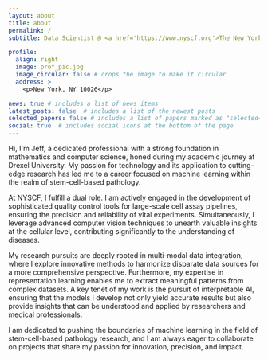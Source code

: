 ```yaml
---
layout: about
title: about
permalink: /
subtitle: Data Scientist @ <a href='https://www.nyscf.org'>The New York Stem Cell Foundation Research Institute</a>

profile:
  align: right
  image: prof_pic.jpg
  image_circular: false # crops the image to make it circular
  address: >
    <p>New York, NY 10026</p>

news: true # includes a list of news items
latest_posts: false  # includes a list of the newest posts
selected_papers: false # includes a list of papers marked as "selected={true}"
social: true  # includes social icons at the bottom of the page
---
```


<!-- Hi, my name is Jeff and this is my personal website. I studied math and computer science at Drexel University and now I do machine learning applied to stem-cell-based pathology research. 

At NYSCF, I split my time between building automated QC tools for large-scale, cell assay pipelines and uncovering cell-level phenotypes of disease via computer vision.

My current research interests are multi-modal data integration, representation learning, and interpretable AI.
 -->

Hi, I'm Jeff, a dedicated professional with a strong foundation in mathematics and computer science, honed during my academic journey at Drexel University. My passion for technology and its application to cutting-edge research has led me to a career focused on machine learning within the realm of stem-cell-based pathology.

At NYSCF, I fulfill a dual role. I am actively engaged in the development of sophisticated quality control tools for large-scale cell assay pipelines, ensuring the precision and reliability of vital experiments. Simultaneously, I leverage advanced computer vision techniques to unearth valuable insights at the cellular level, contributing significantly to the understanding of diseases.

My research pursuits are deeply rooted in multi-modal data integration, where I explore innovative methods to harmonize disparate data sources for a more comprehensive perspective. Furthermore, my expertise in representation learning enables me to extract meaningful patterns from complex datasets. A key tenet of my work is the pursuit of interpretable AI, ensuring that the models I develop not only yield accurate results but also provide insights that can be understood and applied by researchers and medical professionals.

I am dedicated to pushing the boundaries of machine learning in the field of stem-cell-based pathology research, and I am always eager to collaborate on projects that share my passion for innovation, precision, and impact.